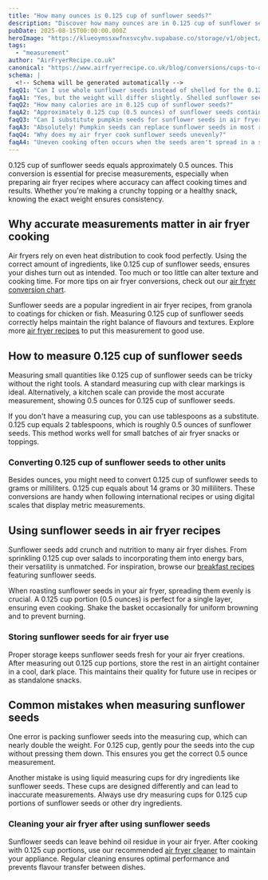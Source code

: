 ```yaml
---
title: "How many ounces is 0.125 cup of sunflower seeds?"
description: "Discover how many ounces are in 0.125 cup of sunflower seeds with our easy conversion guide. Perfect for air fryer recipes!"
pubDate: 2025-08-15T00:00:00.000Z
heroImage: "https://klueoymssxwfnxsvcyhv.supabase.co/storage/v1/object/public/Shmucket/how-many-ounces-is-0-125-cup-of-sunflower-seeds.webp"
tags:
  - "measurement"
author: "AirFryerRecipe.co.uk"
canonical: "https://www.airfryerrecipe.co.uk/blog/conversions/cups-to-ounces/how-many-ounces-is-0-125-cup-of-sunflower-seeds"
schema: |
  <!-- Schema will be generated automatically -->
faqQ1: "Can I use whole sunflower seeds instead of shelled for the 0.125 cup measurement?"
faqA1: "Yes, but the weight will differ slightly. Shelled sunflower seeds (without hulls) are what's typically measured in recipes. If using whole seeds, the 0.125 cup measurement will weigh more than 0.5 ounces due to the added volume of the hulls."
faqQ2: "How many calories are in 0.125 cup of sunflower seeds?"
faqA2: "Approximately 0.125 cup (0.5 ounces) of sunflower seeds contains about 80-90 calories. The exact count may vary slightly depending on the brand and whether they're roasted or raw. They're nutrient-dense, providing healthy fats, protein, and vitamins."
faqQ3: "Can I substitute pumpkin seeds for sunflower seeds in air fryer recipes?"
faqA3: "Absolutely! Pumpkin seeds can replace sunflower seeds in most recipes. Use the same 0.125 cup measurement, though note pumpkin seeds are slightly heavier at about 0.6 ounces per 0.125 cup. Adjust cooking times slightly as they may take longer to crisp up."
faqQ4: "Why does my air fryer cook sunflower seeds unevenly?"
faqA4: "Uneven cooking often occurs when the seeds aren't spread in a single layer or the basket is overcrowded. For 0.125 cup portions, spread them evenly and shake the basket every 2-3 minutes. Also ensure your air fryer is clean, as residue can affect heat distribution."
---
```

<p>0.125 cup of sunflower seeds equals approximately 0.5 ounces. This conversion is essential for precise measurements, especially when preparing air fryer recipes where accuracy can affect cooking times and results. Whether you're making a crunchy topping or a healthy snack, knowing the exact weight ensures consistency.</p>

<h2>Why accurate measurements matter in air fryer cooking</h2>
<p>Air fryers rely on even heat distribution to cook food perfectly. Using the correct amount of ingredients, like 0.125 cup of sunflower seeds, ensures your dishes turn out as intended. Too much or too little can alter texture and cooking time. For more tips on air fryer conversions, check out our <a href=https://www.airfryerrecipe.co.uk/air-fryer-conversion-chart>air fryer conversion chart</a>.</p>
<p>Sunflower seeds are a popular ingredient in air fryer recipes, from granola to coatings for chicken or fish. Measuring 0.125 cup of sunflower seeds correctly helps maintain the right balance of flavours and textures. Explore more <a href=https://www.airfryerrecipe.co.uk/recipes>air fryer recipes</a> to put this measurement to good use.</p>

<h2>How to measure 0.125 cup of sunflower seeds</h2>
<p>Measuring small quantities like 0.125 cup of sunflower seeds can be tricky without the right tools. A standard measuring cup with clear markings is ideal. Alternatively, a kitchen scale can provide the most accurate measurement, showing 0.5 ounces for 0.125 cup of sunflower seeds.</p>
<p>If you don't have a measuring cup, you can use tablespoons as a substitute. 0.125 cup equals 2 tablespoons, which is roughly 0.5 ounces of sunflower seeds. This method works well for small batches of air fryer snacks or toppings.</p>

<h3>Converting 0.125 cup of sunflower seeds to other units</h3>
<p>Besides ounces, you might need to convert 0.125 cup of sunflower seeds to grams or milliliters. 0.125 cup equals about 14 grams or 30 milliliters. These conversions are handy when following international recipes or using digital scales that display metric measurements.</p>

<h2>Using sunflower seeds in air fryer recipes</h2>
<p>Sunflower seeds add crunch and nutrition to many air fryer dishes. From sprinkling 0.125 cup over salads to incorporating them into energy bars, their versatility is unmatched. For inspiration, browse our <a href=https://www.airfryerrecipe.co.uk/recipe-category/breakfast>breakfast recipes</a> featuring sunflower seeds.</p>
<p>When roasting sunflower seeds in your air fryer, spreading them evenly is crucial. A 0.125 cup portion (0.5 ounces) is perfect for a single layer, ensuring even cooking. Shake the basket occasionally for uniform browning and to prevent burning.</p>

<h3>Storing sunflower seeds for air fryer use</h3>
<p>Proper storage keeps sunflower seeds fresh for your air fryer creations. After measuring out 0.125 cup portions, store the rest in an airtight container in a cool, dark place. This maintains their quality for future use in recipes or as standalone snacks.</p>

<h2>Common mistakes when measuring sunflower seeds</h2>
<p>One error is packing sunflower seeds into the measuring cup, which can nearly double the weight. For 0.125 cup, gently pour the seeds into the cup without pressing them down. This ensures you get the correct 0.5 ounce measurement.</p>
<p>Another mistake is using liquid measuring cups for dry ingredients like sunflower seeds. These cups are designed differently and can lead to inaccurate measurements. Always use dry measuring cups for 0.125 cup portions of sunflower seeds or other dry ingredients.</p>

<h3>Cleaning your air fryer after using sunflower seeds</h3>
<p>Sunflower seeds can leave behind oil residue in your air fryer. After cooking with 0.125 cup portions, use our recommended <a href=https://www.airfryerrecipe.co.uk/air-fryer-cleaner>air fryer cleaner</a> to maintain your appliance. Regular cleaning ensures optimal performance and prevents flavour transfer between dishes.</p>

